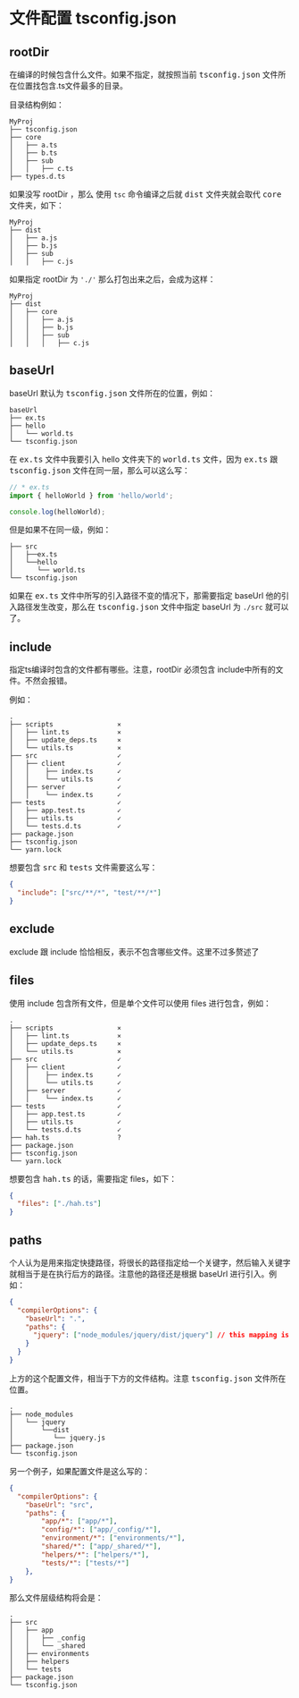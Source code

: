 <!--
 * @Author: tianyu
 * @Date: 2023-03-16 16:27:11
 * @Description: 
-->
# 文件配置 tsconfig.json

## rootDir

在编译的时候包含什么文件。如果不指定，就按照当前 <kbd>tsconfig.json</kbd> 文件所在位置找包含.ts文件最多的目录。

目录结构例如：

```text
MyProj
├── tsconfig.json
├── core
│   ├── a.ts
│   ├── b.ts
│   ├── sub
│   │   ├── c.ts
├── types.d.ts
```

如果没写 rootDir ，那么 使用 `tsc` 命令编译之后就 <kbd>dist</kbd> 文件夹就会取代 <kbd>core</kbd> 文件夹，如下：

```text
MyProj
├── dist
│   ├── a.js
│   ├── b.js
│   ├── sub
│   │   ├── c.js
```

如果指定 rootDir 为 `'./'` 那么打包出来之后，会成为这样：

```text
MyProj
├── dist
│   ├── core
│   │   ├── a.js
│   │   ├── b.js
│   │   ├── sub
│   │   │   ├── c.js
```

## baseUrl

baseUrl 默认为 <kbd>tsconfig.json</kbd> 文件所在的位置，例如：

```text
baseUrl
├── ex.ts
├── hello
│   └── world.ts
└── tsconfig.json
```

在 <kbd>ex.ts</kbd> 文件中我要引入 hello 文件夹下的 <kbd>world.ts</kbd> 文件，因为 <kbd>ex.ts</kbd> 跟 <kbd>tsconfig.json</kbd> 文件在同一层，那么可以这么写：

```ts
// * ex.ts
import { helloWorld } from 'hello/world';

console.log(helloWorld);
```

但是如果不在同一级，例如：

```text
├── src
│   ├──ex.ts
│   └──hello
│      └── world.ts
└── tsconfig.json
```

如果在 <kbd>ex.ts</kbd> 文件中所写的引入路径不变的情况下，那需要指定 baseUrl 他的引入路径发生改变，那么在 <kbd>tsconfig.json</kbd> 文件中指定 baseUrl 为 `./src` 就可以了。

## include

指定ts编译时包含的文件都有哪些。注意，rootDir 必须包含 include中所有的文件。不然会报错。

例如：

```text
.
├── scripts                ⨯
│   ├── lint.ts            ⨯
│   ├── update_deps.ts     ⨯
│   └── utils.ts           ⨯
├── src                    ✓
│   ├── client             ✓
│   │    ├── index.ts      ✓
│   │    └── utils.ts      ✓
│   ├── server             ✓
│   │    └── index.ts      ✓
├── tests                  ✓
│   ├── app.test.ts        ✓
│   ├── utils.ts           ✓
│   └── tests.d.ts         ✓
├── package.json
├── tsconfig.json
└── yarn.lock
```

想要包含 <kbd>src</kbd> 和 <kbd>tests</kbd> 文件需要这么写：

```json
{
  "include": ["src/**/*", "test/**/*"]
}
```

## exclude

exclude 跟 include 恰恰相反，表示不包含哪些文件。这里不过多赘述了

## files

使用 include 包含所有文件，但是单个文件可以使用 files 进行包含，例如：

```text
.
├── scripts                ⨯
│   ├── lint.ts            ⨯
│   ├── update_deps.ts     ⨯
│   └── utils.ts           ⨯
├── src                    ✓
│   ├── client             ✓
│   │    ├── index.ts      ✓
│   │    └── utils.ts      ✓
│   ├── server             ✓
│   │    └── index.ts      ✓
├── tests                  ✓
│   ├── app.test.ts        ✓
│   ├── utils.ts           ✓
│   └── tests.d.ts         ✓
├── hah.ts                 ?
├── package.json
├── tsconfig.json
└── yarn.lock
```

想要包含 <kbd>hah.ts</kbd> 的话，需要指定 files，如下：

```json
{
  "files": ["./hah.ts"]
}
```

## paths

个人认为是用来指定快捷路径，将很长的路径指定给一个关键字，然后输入关键字就相当于是在执行后方的路径。注意他的路径还是根据 baseUrl 进行引入。例如：

```json
{
  "compilerOptions": {
    "baseUrl": ".",
    "paths": {
      "jquery": ["node_modules/jquery/dist/jquery"] // this mapping is relative to "baseUrl"
    }
  }
}
```

上方的这个配置文件，相当于下方的文件结构。注意 <kbd>tsconfig.json</kbd> 文件所在位置。

```text
.
├── node_modules                
│   └── jquery            
│       └──dist     
│          └── jquery.js       
├── package.json
└── tsconfig.json
```

另一个例子，如果配置文件是这么写的：

```json
{
  "compilerOptions": {
    "baseUrl": "src",
    "paths": {
        "app/*": ["app/*"],
        "config/*": ["app/_config/*"],
        "environment/*": ["environments/*"],
        "shared/*": ["app/_shared/*"],
        "helpers/*": ["helpers/*"],
        "tests/*": ["tests/*"]
    },
}
```

那么文件层级结构将会是：

```text
.
├── src                
│   ├── app            
│   │   ├── _config     
│   │   └── _shared     
│   ├── environments
│   ├── helpers
│   └── tests
├── package.json
└── tsconfig.json
```